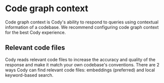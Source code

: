 # Code graph context

Code graph context is Cody's ability to respond to queries using contextual information of a codebase. We recommend configuring code graph context for the best Cody experience.

## Relevant code files

Cody reads relevant code files to increase the accuracy and quality of the response and make it match your own codebase's conventions. There are 2 ways Cody can find relevant code files: embeddings (preferred) and local keyword-based search.
